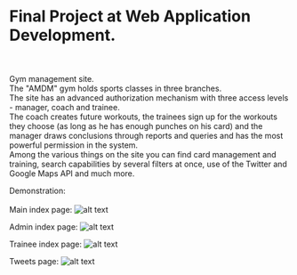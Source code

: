 # Final Project at Web Application Development. </br></br>

Gym management site.</br>
The "AMDM" gym holds sports classes in three branches.</br>
The site has an advanced authorization mechanism with three access levels - manager, coach and trainee.</br>
The coach creates future workouts, the trainees sign up for the workouts they choose (as long as he has enough punches on his card) and the manager draws conclusions through reports and queries and has the most powerful permission in the system.</br>
Among the various things on the site you can find card management and training, search capabilities by several filters at once, use of the Twitter and Google Maps API and much more.


Demonstration:</br>
</br>
Main index page:
![alt text](https://github.com/maya-assayag/AMDM/blob/master/Screen%20Cohesion/%E2%80%8F%E2%80%8FMainIndex.JPG?raw=true)

Admin index page:
![alt text](https://github.com/maya-assayag/AMDM/blob/master/Screen%20Cohesion/AdminIndex.JPG)

Trainee index page:
![alt text](https://github.com/maya-assayag/AMDM/blob/master/Screen%20Cohesion/%E2%80%8F%E2%80%8FTraineeIndex.JPG?raw=true)

Tweets page:
![alt text](https://github.com/maya-assayag/AMDM/blob/master/Screen%20Cohesion/TweetsPage.JPG?raw=true)


